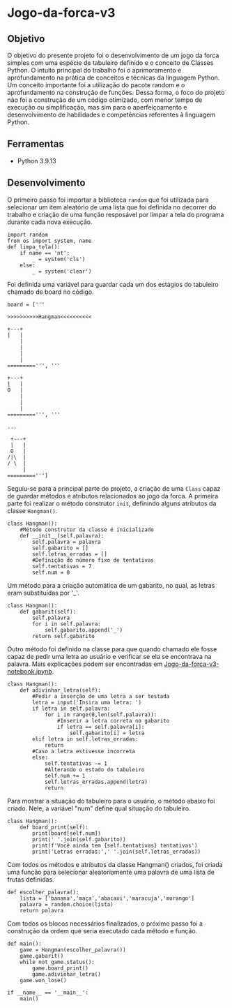 <h1><b>Jogo-da-forca-v3</b></h1> 

## Objetivo
O objetivo do presente projeto foi o desenvolvimento de um jogo da forca simples com uma espécie de tabuleiro definido e o conceito de Classes Python. O intuito principal do trabalho foi o aprimoramento e aprofundamento na prática de conceitos e técnicas da linguagem Python. Um conceito importante foi a utilização do pacote random e o aprofundamento na construção de funções. Dessa forma, o foco do projeto não foi a construção de um código otimizado, com menor tempo de execução ou simplificação, mas sim para o aperfeiçoamento e desenvolvimento de habilidades e competências referentes à linguagem Python.

## Ferramentas
* Python 3.9.13

## Desenvolvimento
O primeiro passo foi importar a biblioteca <code>random</code> que foi utilizada para selecionar um item aleatório de uma lista que foi definida no decorrer do trabalho e criação de uma função resposável por limpar a tela do programa durante cada nova execução.
```neon
import random
from os import system, name
def limpa_tela():
    if name == 'nt':
        _ = system('cls')
    else:
        _ = system('clear')
```
Foi definida uma variável para guardar cada um dos estágios do tabuleiro chamado de board no código.
```neon
board = ['''

>>>>>>>>>>Hangman<<<<<<<<<<

+---+
|   |
    |
    |
    |
    |
=========''', '''

+---+
|   |
O   |
    |
    |
    |
=========''', '''

...

 +---+
 |   |
 O   |
/|\  |
/ \  |
     |
=========''']
```
Seguiu-se para a principal parte do projeto, a criação de uma <code>Class</code> capaz de guardar métodos e atributos relacionados ao jogo da forca. A primeira parte foi realizar o método construtor <code>init</code>, definindo alguns atributos da classe <code>Hangman()</code>.
```neon
class Hangman():
    #Método construtor da classe é inicializado
    def __init__(self,palavra):
        self.palavra = palavra
        self.gabarito = []
        self.letras_erradas = []
        #Definição do número fixo de tentativas
        self.tentativas = 7
        self.num = 0
```
Um método para a criação automática de um gabarito, no qual, as letras eram substituídas por '_'.
```neon
class Hangman():
    def gabarit(self):
        self.palavra
        for i in self.palavra:
            self.gabarito.append('_')
        return self.gabarito
```
Outro método foi definido na classe para que quando chamado ele fosse capaz de pedir uma letra ao usuário e verificar se ela se encontrava na palavra. Mais explicações podem ser encontradas em [Jogo-da-forca-v3-notebook.ipynb](https://github.com/mathwatanabe/Jogo-da-forca-v3/blob/main/Jogo-da-forca-v3-notebook.ipynb).
```neon
class Hangman():
    def adivinhar_letra(self):
        #Pedir a inserção de uma letra a ser testada
        letra = input('Insira uma letra: ')
        if letra in self.palavra:
            for i in range(0,len(self.palavra)):
                #Inserir a letra correta no gabarito
                if letra == self.palavra[i]:
                    self.gabarito[i] = letra
        elif letra in self.letras_erradas:
            return
        #Caso a letra estivesse incorreta
        else:
            self.tentativas -= 1
            #Alterando o estado do tabuleiro
            self.num += 1
            self.letras_erradas.append(letra)
            return
```
Para mostrar a situação do tabuleiro para o usuário, o método abaixo foi criado. Nele, a variável "num" define qual situação do tabuleiro.
```neon
class Hangman():    
    def board_print(self):
        print(board[self.num])
        print(' '.join(self.gabarito))
        print(f'Você ainda tem {self.tentativas} tentativas')
        print('Letras erradas:',' '.join(self.letras_erradas))
```
Com todos os métodos e atributos da classe Hangman() criados, foi criada uma função para selecionar aleatoriamente uma palavra de uma lista de frutas definidas.
```neon
def escolher_palavra():
    lista = ['banana','maça','abacaxi','maracuja','morango']
    palavra = random.choice(lista)
    return palavra
```
Com todos os blocos necessários finalizados, o próximo passo foi a construção da ordem que seria executado cada método e função.
```neon
def main():
    game = Hangman(escolher_palavra())
    game.gabarit()
    while not game.status():
        game.board_print()
        game.adivinhar_letra()
    game.won_lose()
    
if __name__ == '__main__':
    main()
```
